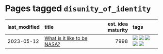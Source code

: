 # Pages tagged `disunity_of_identity`

|last_modified|title|est. idea maturity|tags
|:---|:---|---:|:---|
|2023-05-12|[What is it like to be NASA?](../what_is_it_like_to_be_nasa.md)|7998|[![](https://img.shields.io/badge/tag-disunity_of_identity-b5656)](../tags/disunity_of_identity.md) [![](https://img.shields.io/badge/tag-organization_as_entity-28da35)](../tags/organization_as_entity.md) [![](https://img.shields.io/badge/tag-philosophy-4d5a4)](../tags/philosophy.md) [![](https://img.shields.io/badge/tag-society_of_mind-ea4c14)](../tags/society_of_mind.md) [![](https://img.shields.io/badge/tag-theory_of_mind-81aec0)](../tags/theory_of_mind.md)|
